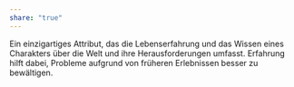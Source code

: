 ```yaml
---
share: "true"
---
```

Ein einzigartiges Attribut, das die Lebenserfahrung und das Wissen eines Charakters über die Welt und ihre Herausforderungen umfasst. Erfahrung hilft dabei, Probleme aufgrund von früheren Erlebnissen besser zu bewältigen.